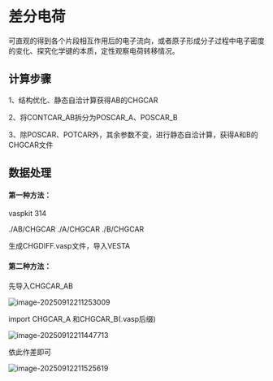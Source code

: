 # 差分电荷

可直观的得到各个片段相互作用后的电子流向，或者原子形成分子过程中电子密度的变化、探究化学键的本质，定性观察电荷转移情况。

## 计算步骤

1、结构优化、静态自洽计算获得AB的CHGCAR

2、将CONTCAR_AB拆分为POSCAR_A、POSCAR_B

3、除POSCAR、POTCAR外，其余参数不变，进行静态自洽计算，获得A和B的CHGCAR文件

## 数据处理

#### 第一种方法：

vaspkit 314

./AB/CHGCAR ./A/CHGCAR ./B/CHGCAR

生成CHGDIFF.vasp文件，导入VESTA

#### 第二种方法：

先导入CHGCAR_AB

![image-20250912211253009](C:\Users\123\AppData\Roaming\Typora\typora-user-images\image-20250912211253009.png)

import CHGCAR_A 和CHGCAR_B(.vasp后缀)

![image-20250912211447713](C:\Users\123\AppData\Roaming\Typora\typora-user-images\image-20250912211447713.png)

依此作差即可

![image-20250912211525619](C:\Users\123\AppData\Roaming\Typora\typora-user-images\image-20250912211525619.png)
